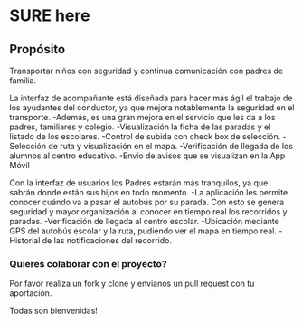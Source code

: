 # SURE here

## Propósito
Transportar niños con seguridad y continua comunicación con padres de familia.

La interfaz  de acompañante está diseñada para hacer más ágil el trabajo de los ayudantes del conductor, ya que mejora notablemente la seguridad en el transporte.
-Además, es una gran mejora en el servicio que les da a los padres, familiares y colegio.
-Visualización la ficha de las paradas y el listado de los escolares.
-Control de subida con check box de selección.
-Selección de ruta y visualización en el mapa.
-Verificación de llegada de los alumnos al centro educativo.
-Envío de avisos que se visualizan en la App Móvil

Con la interfaz de usuarios los Padres estarán más tranquilos, ya que sabrán donde están sus hijos en todo momento.
-La aplicación les permite conocer cuándo va a pasar el autobús por su parada. Con esto se genera seguridad y mayor organización al conocer en tiempo real los recorridos y paradas.
-Verificación de llegada al centro escolar.
-Ubicación mediante GPS del autobús escolar y la ruta, pudiendo ver el mapa en tiempo real.
-Historial de las notificaciones del recorrido.

### Quieres colaborar con el proyecto?
Por favor realiza un fork y clone y envianos un pull request con tu aportación.

Todas son bienvenidas!